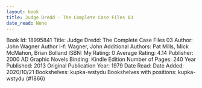 ```yaml
---
layout: book
title: Judge Dredd - The Complete Case Files 03
date_read: None
---
```


Book Id: 18995841
Title: Judge Dredd: The Complete Case Files 03
Author: John Wagner
Author l-f: Wagner, John
Additional Authors: Pat Mills, Mick McMahon, Brian Bolland
ISBN: 
My Rating: 0
Average Rating: 4.14
Publisher: 2000 AD Graphic Novels
Binding: Kindle Edition
Number of Pages: 240
Year Published: 2013
Original Publication Year: 1979
Date Read: 
Date Added: 2020/10/21
Bookshelves: kupka-wstydu
Bookshelves with positions: kupka-wstydu (#1866)

